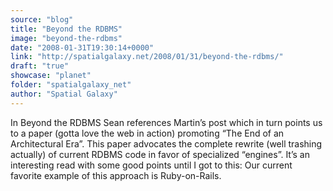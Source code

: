 ```yaml
---
source: "blog"
title: "Beyond the RDBMS"
image: "beyond-the-rdbms"
date: "2008-01-31T19:30:14+0000"
link: "http://spatialgalaxy.net/2008/01/31/beyond-the-rdbms/"
draft: "true"
showcase: "planet"
folder: "spatialgalaxy_net"
author: "Spatial Galaxy"
---
```


In Beyond the RDBMS Sean references Martin&rsquo;s post which in turn points us to a paper (gotta love the web in action) promoting &ldquo;The End of an Architectural Era&rdquo;. This paper advocates the complete rewrite (well trashing actually) of current RDBMS code in favor of specialized &ldquo;engines&rdquo;.
It&rsquo;s an interesting read with some good points until I got to this:
  Our current favorite example of this approach is Ruby-on-Rails.
